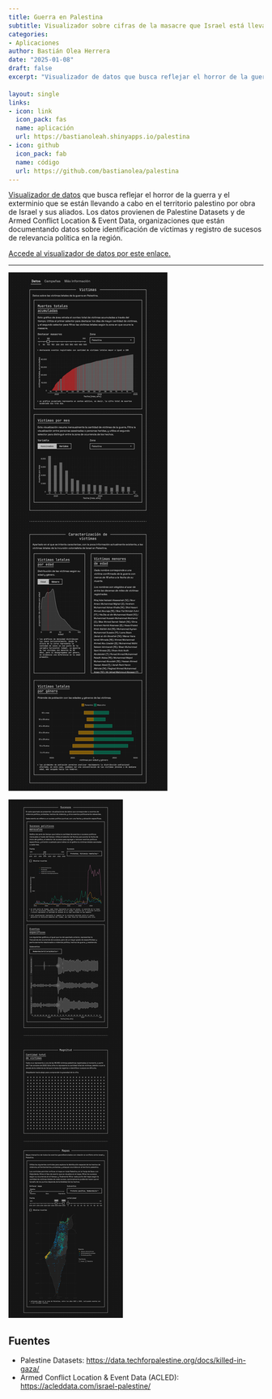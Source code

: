 ```yaml
---
title: Guerra en Palestina
subtitle: Visualizador sobre cifras de la masacre que Israel está llevando a cabo en Palestina y la franja de Gaza
categories:
- Aplicaciones
author: Bastián Olea Herrera
date: "2025-01-08"
draft: false
excerpt: "Visualizador de datos que busca reflejar el horror de la guerra y el exterminio que se están llevando a cabo en el territorio palestino por obra de Israel y sus aliados. Los datos provienen de Palestine Datasets y de Armed Conflict Location & Event Data, organizaciones que están documentando datos sobre identificación de víctimas y registro de sucesos de relevancia política en la región."

layout: single
links:
- icon: link
  icon_pack: fas
  name: aplicación
  url: https://bastianoleah.shinyapps.io/palestina
- icon: github
  icon_pack: fab
  name: código
  url: https://github.com/bastianolea/palestina
---
```



[Visualizador de datos](https://bastianoleah.shinyapps.io/palestina) que busca reflejar el horror de la guerra y el exterminio que se están llevando a cabo en el territorio palestino por obra de Israel y sus aliados. Los datos provienen de Palestine Datasets y de Armed Conflict Location & Event Data, organizaciones que están documentando datos sobre identificación de víctimas y registro de sucesos de relevancia política en la región.

[Accede al visualizador de datos por este enlace.](https://bastianoleah.shinyapps.io/palestina)

----

![](palestina_a.jpg)

![](palestina_b.jpg)

## Fuentes
- Palestine Datasets: https://data.techforpalestine.org/docs/killed-in-gaza/
- Armed Conflict Location & Event Data (ACLED): https://acleddata.com/israel-palestine/